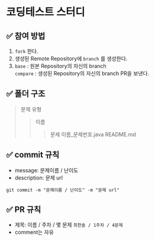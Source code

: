 # 코딩테스트 스터디

## ✅ 참여 방법

1. <code>fork</code> 한다.
2. 생성된 Remote Repository에 <code>branch</code> 를 생성한다.
3. <code>base</code> : 원본 Repository의 자신의 branch   
   <code>compare</code> : 생성된 Repository의 자신의 branch
   PR을 보낸다.

## ✅ 폴더 구조
> 문제 유형
>   > 이름
>   >   > 문제 이름_문제번호.java
>   >   > README.md

## ✅ commit 규칙
- message: 문제이름 / 난이도
- description: 문제 url
```
git commit -m "문제이름 / 난이도" -m "문제 url"
```

## ✅ PR 규칙
- 제목: 이름 / 주차 / 몇 문제
  <code>최한솔 / 1주차 / 4문제</code>
- comment는 자유
